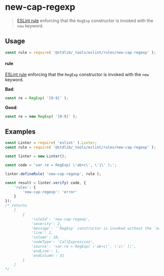 <!--

@license Apache-2.0

Copyright (c) 2018 The Stdlib Authors.

Licensed under the Apache License, Version 2.0 (the "License");
you may not use this file except in compliance with the License.
You may obtain a copy of the License at

   http://www.apache.org/licenses/LICENSE-2.0

Unless required by applicable law or agreed to in writing, software
distributed under the License is distributed on an "AS IS" BASIS,
WITHOUT WARRANTIES OR CONDITIONS OF ANY KIND, either express or implied.
See the License for the specific language governing permissions and
limitations under the License.

-->

# new-cap-regexp

> [ESLint rule][eslint-rules] enforcing that the `RegExp` constructor is invoked with the `new` keyword.

<section class="intro">

</section>

<!-- /.intro -->

<section class="usage">

## Usage

```javascript
const rule = require( '@stdlib/_tools/eslint/rules/new-cap-regexp' );
```

#### rule

[ESLint rule][eslint-rules] enforcing that the `RegExp` constructor is invoked with the `new` keyword.

**Bad**:

<!-- eslint-disable stdlib/new-cap-regexp, prefer-regex-literals -->

```javascript
const re = RegExp( '[0-9]' );
```

**Good**:

<!-- eslint-disable prefer-regex-literals -->

```javascript
const re = new RegExp( '[0-9]' );
```

</section>

<!-- /.usage -->

<section class="examples">

## Examples

<!-- eslint no-undef: "error" -->

```javascript
const Linter = require( 'eslint' ).Linter;
const rule = require( '@stdlib/_tools/eslint/rules/new-cap-regexp' );

const linter = new Linter();

const code = 'var re = RegExp( \'ab+c\', \'i\' );';

linter.defineRule( 'new-cap-regexp', rule );

const result = linter.verify( code, {
    'rules': {
        'new-cap-regexp': 'error'
    }
});
/* returns
    [
        {
            'ruleId': 'new-cap-regexp',
            'severity': 2,
            'message': '`RegExp` constructor is invoked without the `new` keyword',
            'line': 1,
            'column': 10,
            'nodeType': 'CallExpression',
            'source': 'var re = RegExp( \'ab+c\', \'i\' );',
            'endLine': 1,
            'endColumn': 31
        }
    ]
*/
```

</section>

<!-- /.examples -->

<!-- Section for related `stdlib` packages. Do not manually edit this section, as it is automatically populated. -->

<section class="related">

</section>

<!-- /.related -->

<!-- Section for all links. Make sure to keep an empty line after the `section` element and another before the `/section` close. -->

<section class="links">

[eslint-rules]: https://eslint.org/docs/developer-guide/working-with-rules

</section>

<!-- /.links -->
